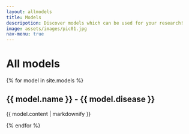 ```yaml
---
layout: allmodels
title: Models
descripotion: Discover models which can be used for your research!
image: assets/images/pic01.jpg
nav-menu: true
---
```



<h1> All models </h1>


{% for model in site.models %}
  <h2>{{ model.name }} - {{ model.disease }}</h2>
  <p>{{ model.content | markdownify }}</p>
{% endfor %}

